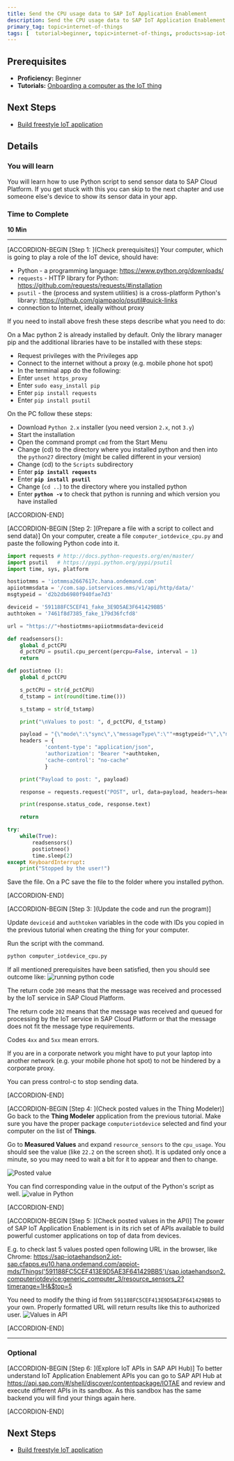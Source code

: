```yaml
---
title: Send the CPU usage data to SAP IoT Application Enablement
description: Send the CPU usage data to SAP IoT Application Enablement via SAP Cloud Platform IoT service for Neo environment
primary_tag: topic>internet-of-things
tags: [  tutorial>beginner, topic>internet-of-things, products>sap-iot-application-enablement, products>sap-cloud-platform ]
---
```


## Prerequisites  
 - **Proficiency:** Beginner
 - **Tutorials:** [Onboarding a computer as the IoT thing](https://www.sap.com/developer/tutorials/iotae-comp-thingmodeler0.html)


## Next Steps
- [Build freestyle IoT application](https://www.sap.com/developer/tutorials/iotae-comp-buildappmc0.html)

## Details
### You will learn  
You will learn how to use Python script to send sensor data to SAP Cloud Platform. If you get stuck with this you can skip to the next chapter and use someone else's device to show its sensor data in your app.

### Time to Complete
**10 Min**

---

[ACCORDION-BEGIN [Step 1: ](Check prerequisites)]
Your computer, which is going to play a role of the IoT device, should have:
 - Python - a programming language: <https://www.python.org/downloads/>
 - `requests` - HTTP library for Python: <https://github.com/requests/requests/#installation>
 - `psutil` - the (process and system utilities) is a cross-platform Python's library: <https://github.com/giampaolo/psutil#quick-links>
 - connection to Internet, ideally without proxy

If you need to install above fresh these steps describe what you need to do:

On a Mac python 2 is already installed by default. Only the library manager pip and the additional libraries have to be installed with these steps:
 - Request privileges with the Privileges app
 - Connect to the internet without a proxy (e.g. mobile phone hot spot)
 - In the terminal app do the following:
 - Enter `unset https_proxy`
 - Enter `sudo easy_install pip`
 - Enter `pip install requests`
 - Enter `pip install psutil`

On the PC follow these steps:

 - Download `Python 2.x` installer (you need version `2.x`, not `3.y`)
 - Start the installation
 - Open the command prompt `cmd` from the Start Menu
 - Change (cd) to the directory where you installed python and then into the `python27` directory (might be called different in your version)
 - Change (cd) to the `Scripts` subdirectory
 - Enter **`pip install requests`**
 - Enter **`pip install psutil`**
 - Change (`cd ..`) to the directory where you installed python
 - Enter **`python -v`** to check that python is running and which version you have installed

[ACCORDION-END]

[ACCORDION-BEGIN [Step 2: ](Prepare a file with a script to collect and send data)]
On your computer, create a file `computer_iotdevice_cpu.py` and paste the following Python code into it.

```python
import requests # http://docs.python-requests.org/en/master/
import psutil   # https://pypi.python.org/pypi/psutil
import time, sys, platform

hostiotmms = 'iotmmsa2667617c.hana.ondemand.com'
apiiotmmsdata = '/com.sap.iotservices.mms/v1/api/http/data/'
msgtypeid = 'd2b2db6980f940fae7d3'

deviceid = '591188FC5CEF41_fake_3E9D5AE3F641429BB5'
authtoken = '7461f8d7385_fake_179d36fcfd8'

url = "https://"+hostiotmms+apiiotmmsdata+deviceid

def readsensors():
	global d_pctCPU
	d_pctCPU = psutil.cpu_percent(percpu=False, interval = 1)
	return

def postiotneo ():
	global d_pctCPU

	s_pctCPU = str(d_pctCPU)
	d_tstamp = int(round(time.time()))

	s_tstamp = str(d_tstamp)

	print("\nValues to post: ", d_pctCPU, d_tstamp)

	payload = "{\"mode\":\"sync\",\"messageType\":\""+msgtypeid+"\",\"messages\":[{\"cpu_usage\":"+s_pctCPU+",\"cpu_type\":\"generic\",\"_time\":"+s_tstamp+"}]}"
	headers = {
			'content-type': "application/json",
			'authorization': "Bearer "+authtoken,
			'cache-control': "no-cache"
			}

	print("Payload to post: ", payload)

	response = requests.request("POST", url, data=payload, headers=headers)

	print(response.status_code, response.text)

	return

try:
	while(True):
		readsensors()
		postiotneo()
		time.sleep(2)
except KeyboardInterrupt:
	print("Stopped by the user!")
```

Save the file. On a PC save the file to the folder where you installed python.

[ACCORDION-END]


[ACCORDION-BEGIN [Step 3: ](Update the code and run the program)]

Update `deviceid` and `authtoken` variables in the code with IDs you copied in the previous tutorial when creating the thing for your computer.

Run the script with the command.
```sh
python computer_iotdevice_cpu.py
```

If all mentioned prerequisites have been satisfied, then you should see outcome like:
![running python code](iotaecomppy0010.jpg)

The return code `200` means that the message was received and processed by the IoT service in SAP Cloud Platform.

The return code `202` means that the message was received and queued for processing by the IoT service in SAP Cloud Platform or that the message does not fit the message type requirements.

Codes `4xx` and `5xx` mean errors.

If you are in a corporate network you might have to put your laptop into another network (e.g. your mobile phone hot spot) to not be hindered by a corporate proxy.

You can press control-c to stop sending data.


[ACCORDION-END]

[ACCORDION-BEGIN [Step 4: ](Check posted values in the Thing Modeler)]
Go back to the **Thing Modeler** application from the previous tutorial. Make sure you have the proper package `computeriotdevice` selected and find your computer on the list of **Things**.

Go to **Measured Values** and expand `resource_sensors` to the `cpu_usage`. You should see the value (like `22.2` on the screen shot). It is updated only once a minute, so you may need to wait a bit for it to appear and then to change.

![Posted value](iotaecomppy0020.jpg)

You can find corresponding value in the output of the Python's script as well.
![value in Python](iotaecomppy0030.jpg)


[ACCORDION-END]

[ACCORDION-BEGIN [Step 5: ](Check posted values in the API)]
The power of SAP IoT Application Enablement is in its rich set of APIs available to build powerful customer applications on top of data from devices.

E.g. to check last 5 values posted open following URL in the browser, like Chrome: <https://sap-iotaehandson2.iot-sap.cfapps.eu10.hana.ondemand.com/appiot-mds/Things('591188FC5CEF413E9D5AE3F641429BB5')/sap.iotaehandson2.computeriotdevice:generic_computer_3/resource_sensors_2?timerange=1H&$top=5>

You need to modify the thing id from `591188FC5CEF413E9D5AE3F641429BB5` to your own. Properly formatted URL will return results like this to authorized user.
![Values in API](iotaecomppy0040.jpg)


[ACCORDION-END]

---

### Optional


[ACCORDION-BEGIN [Step 6: ](Explore IoT APIs in SAP API Hub)]
To better understand IoT Application Enablement APIs you can go to SAP API Hub at <https://api.sap.com/#/shell/discover/contentpackage/IOTAE> and review and execute different APIs in its sandbox. As this sandbox has the same backend you will find your things again here.


[ACCORDION-END]


## Next Steps
- [Build freestyle IoT application](https://www.sap.com/developer/tutorials/iotae-comp-buildappmc0.html)
